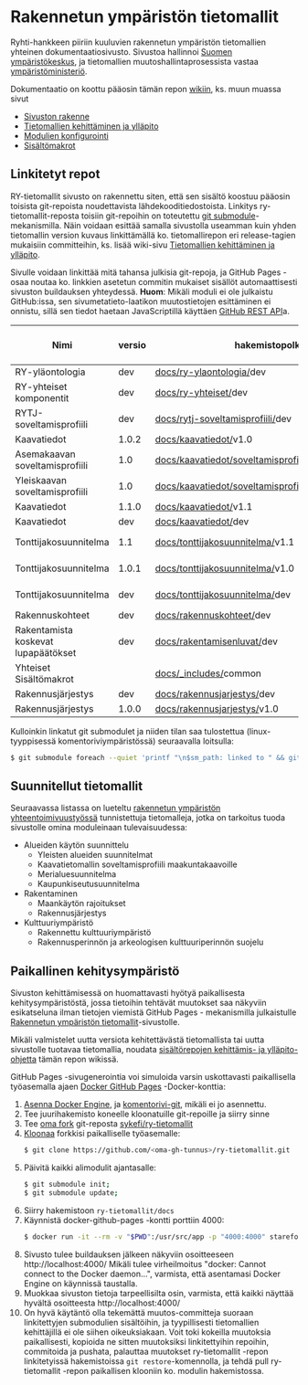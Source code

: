# Rakennetun ympäristön tietomallit
Ryhti-hankkeen piiriin kuuluvien rakennetun ympäristön tietomallien yhteinen dokumentaatiosivusto. Sivustoa hallinnoi [Suomen ympäristökeskus](https://www.syke.fi/), ja tietomallien muutoshallintaprosessista vastaa [ympäristöministeriö](https://ym.fi/).

Dokumentaatio on koottu pääosin tämän repon [wikiin](../../wiki), ks. muun muassa sivut
* [Sivuston rakenne](../../wiki/Sivuston-rakenne)
* [Tietomallien kehittäminen ja ylläpito](../../wiki/Tietomallien-kehitt%C3%A4minen-ja-yll%C3%A4pito)
* [Modulien konfigurointi](../../wiki/Modulien-konfigurointi)
* [Sisältömakrot](../../wiki/Sis%C3%A4lt%C3%B6makrot)

## Linkitetyt repot

RY-tietomallit sivusto on rakennettu siten, että sen sisältö koostuu pääosin toisista git-repoista  noudettavista lähdekooditiedostoista. Linkitys ry-tietomallit-reposta toisiin git-repoihin on toteutettu [git submodule](https://git-scm.com/book/en/v2/Git-Tools-Submodules)-mekanismilla. Näin voidaan esittää samalla sivustolla useamman kuin yhden tietomallin version kuvaus linkittämällä ko. tietomallirepon eri release-tagien mukaisiin committeihin, ks. lisää wiki-sivu [Tietomallien kehittäminen ja ylläpito](../../wiki/Tietomallien-kehitt%C3%A4minen-ja-yll%C3%A4pito).

Sivulle voidaan linkittää mitä tahansa julkisia git-repoja, ja GitHub Pages -osaa noutaa ko. linkkien asetetun commitin mukaiset sisällöt automaattisesti sivuston buildauksen yhteydessä. **Huom**: Mikäli moduli ei ole julkaistu GitHub:issa, sen sivumetatieto-laatikon muutostietojen esittäminen ei onnistu, sillä sen tiedot haetaan JavaScriptillä käyttäen [GitHub REST API](https://docs.github.com/en/rest)a.

| Nimi                       | versio | hakemistopolku          | linkitetty git-repo          | tagi / haara / commit  | huom     |
-----------------------------|--------|-------------------------|------------------------------|------------------------|----------|
| RY-yläontologia            | dev    | [docs/ry-ylaontologia/](../../tree/main/docs/ry-ylaontologia/)dev | [github.com/sykefi/ry-ylaontologia](https://github.com/sykefi/ry-ylaontologia) | develop | |
| RY-yhteiset komponentit    | dev    | [docs/ry-yhteiset/](../../tree/main/docs/ry-yhteiset/)dev | [github.com/sykefi/ry-yhteiset](https://github.com/sykefi/ry-yhteiset) | develop | |
| RYTJ-soveltamisprofiili    | dev    | [docs/rytj-soveltamisprofiili/](../../tree/main/docs/rytj-soveltamisprofiili/)dev | [github.com/sykefi/rytj-soveltamisprofiili](https://github.com/sykefi/rytj-soveltamisprofiili) | develop | |
| Kaavatiedot                | 1.0.2  | [docs/kaavatiedot/](../../tree/main/docs/kaavatiedot/)v1.0 | [github.com/sykefi/kaavatietomalli](https://github.com/sykefi/kaavatietomalli) | |  |
| Asemakaavan soveltamisprofiili | 1.0 | [docs/kaavatiedot/soveltamisprofiili/asemakaava/](../../tree/main/docs/kaavatiedot/soveltamisprofiili/asemakaava/)v1.0 | [github.com/sykefi/sp-asemakaava](https://github.com/sykefi/sp-asemakaava) |  |  |
| Yleiskaavan soveltamisprofiili | 1.0 | [docs/kaavatiedot/soveltamisprofiili/yleiskaava/](../../tree/main/docs/kaavatiedot/soveltamisprofiili/yleiskaava/)v1.0 | [github.com/sykefi/sp-yleiskaava](https://github.com/sykefi/sp-yleiskaava) |  |  |
| Kaavatiedot                | 1.1.0  | [docs/kaavatiedot/](../../tree/main/docs/kaavatiedot/)v1.1 | [github.com/sykefi/kaavatietomalli](https://github.com/sykefi/kaavatietomalli) | |  |
| Kaavatiedot                | dev    | [docs/kaavatiedot/](../../tree/main/docs/kaavatiedot/)dev | [github.com/sykefi/kaavatietomalli](https://github.com/sykefi/kaavatietomalli) | develop |  |
| Tonttijakosuunnitelma      | 1.1    | [docs/tonttijakosuunnitelma/](../../tree/main/docs/tonttijakosuunnitelma/)v1.1 | [github.com/sykefi/Tonttijakosuunnitelman-tietomalli](https://github.com/sykefi/Tonttijakosuunnitelman-tietomalli) |  |  |
| Tonttijakosuunnitelma      | 1.0.1    | [docs/tonttijakosuunnitelma/](../../tree/main/docs/tonttijakosuunnitelma/)v1.0 | [github.com/sykefi/Tonttijakosuunnitelman-tietomalli](https://github.com/sykefi/Tonttijakosuunnitelman-tietomalli) |  |  |
| Tonttijakosuunnitelma      | dev    | [docs/tonttijakosuunnitelma/](../../tree/main/docs/tonttijakosuunnitelma/)dev | [github.com/sykefi/Tonttijakosuunnitelman-tietomalli](https://github.com/sykefi/Tonttijakosuunnitelman-tietomalli) | develop |  |
| Rakennuskohteet    | dev    | [docs/rakennuskohteet/](../../tree/main/docs/rakennuskohteet/)dev | [github.com/sykefi/rakennuskohteet](https://github.com/sykefi/rakennuskohteet) | develop |  |
| Rakentamista koskevat lupapäätökset    | dev    | [docs/rakentamisenluvat/](../../tree/main/docs/rakentamisenluvat/)dev | [github.com/sykefi/rakentamisenluvat](https://github.com/sykefi/rakentamisenluvat) | develop |  |
| Yhteiset Sisältömakrot | | [docs/_includes/](../../tree/main/docs/_includes/)common | [github.com/sykefi/rytm-jekyll-includes](https://github.com/sykefi/rytm-jekyll-includes) | main |
| Rakennusjärjestys      | dev    | [docs/rakennusjarjestys/](../../tree/main/docs/rakennusjarjestys/)dev | [github.com/Kuntaliitto/rakennusjarjestys](https://github.com/Kuntaliitto/rakennusjarjestys) | develop |  | 
| Rakennusjärjestys      | 1.0.0    | [docs/rakennusjarjestys/](../../tree/main/docs/rakennusjarjestys/)v1.0 | [github.com/Kuntaliitto/rakennusjarjestys](https://github.com/Kuntaliitto/rakennusjarjestys) | |  | 

Kulloinkin linkatut git submodulet ja niiden tilan saa tulostettua (linux-tyyppisessä komentoriviympäristössä) seuraavalla loitsulla:
```sh
$ git submodule foreach --quiet 'printf "\n$sm_path: linked to " && git remote get-url origin && printf "at " && git describe --tags --first-parent --dirty --always'
```

## Suunnitellut tietomallit

Seuraavassa listassa on lueteltu [rakennetun ympäristön yhteentoimivuustyössä](https://ym.fi/yhteentoimivuus) tunnistettuja tietomalleja, jotka on tarkoitus tuoda sivustolle omina moduleinaan tulevaisuudessa:

* Alueiden käytön suunnittelu
   * Yleisten alueiden suunnitelmat
   * Kaavatietomallin soveltamisprofiili maakuntakaavoille
   * Merialuesuunnitelma
   * Kaupunkiseutusuunnitelma
* Rakentaminen
   * Maankäytön rajoitukset
   * Rakennusjärjestys
* Kulttuuriympäristö
   * Rakennettu kulttuuriympäristö
   * Rakennusperinnön ja arkeologisen kulttuuriperinnön suojelu

## Paikallinen kehitysympäristö

Sivuston kehittämisessä on huomattavasti hyötyä paikallisesta kehitysympäristöstä, jossa tietoihin tehtävät muutokset saa näkyviin esikatseluna ilman tietojen viemistä GitHub Pages - mekanismilla julkaistulle [Rakennetun ympäristön tietomallit](https://tietomallit.ymparisto.fi)-sivustolle.

Mikäli valmistelet uutta versiota kehitettävästä tietomallista tai uutta sivustolle tuotavaa tietomallia, noudata [sisältörepojen kehittämis- ja ylläpito-ohjetta](https://github.com/sykefi/ry-tietomallit/wiki/Tietomallien-kehitt%C3%A4minen-ja-yll%C3%A4pito) tämän repon wikissä.

GitHub Pages -sivugenerointia voi simuloida varsin uskottavasti paikallisella työasemalla ajaen [Docker GitHub Pages](https://github.com/Starefossen/docker-github-pages) -Docker-konttia:

1. [Asenna Docker Engine](https://docs.docker.com/engine/install/), ja [komentorivi-git](https://git-scm.com/book/en/v2/Getting-Started-Installing-Git), mikäli ei jo asennettu.
1. Tee juurihakemisto koneelle kloonatuille git-repoille ja siirry sinne
1. Tee [oma fork](https://docs.github.com/en/get-started/quickstart/fork-a-repo) git-reposta [sykefi/ry-tietomallit](https://github.com/sykefi/ry-tietomallit)
1. [Kloonaa](https://docs.github.com/en/repositories/creating-and-managing-repositories/cloning-a-repository) forkkisi paikalliselle työasemalle:
   ```sh
   $ git clone https://github.com/<oma-gh-tunnus>/ry-tietomallit.git
   ```
1. Päivitä kaikki alimodulit ajantasalle:
   ```sh
   $ git submodule init;
   $ git submodule update;
   ```
3. Siirry hakemistoon ```ry-tietomallit/docs```
4. Käynnistä docker-github-pages -kontti porttiin 4000:
   ```sh
   $ docker run -it --rm -v "$PWD":/usr/src/app -p "4000:4000" starefossen/github-pages
   ```
1. Sivusto tulee buildauksen jälkeen näkyviin osoitteeseen http://localhost:4000/ 
   Mikäli tulee virheilmoitus "docker: Cannot connect to the Docker daemon...", varmista, että asentamasi Docker Engine on käynnissä taustalla.
1. Muokkaa sivuston tietoja tarpeellisilta osin, varmista, että kaikki näyttää hyvältä osoitteesta http://localhost:4000/
1. On hyvä käytäntö olla tekemättä muutos-committeja suoraan linkitettyjen submodulien sisältöihin, ja tyypillisesti tietomallien kehittäjillä ei ole siihen oikeuksiakaan. Voit toki kokeilla muutoksia paikallisesti, kopioida ne  sitten muutoksiksi linkitettyihin repoihin, commitoida ja pushata, palauttaa muutokset ry-tietomallit -repon linkitetyissä hakemistoissa ```git restore```-komennolla, ja tehdä pull ry-tietomallit -repon paikallisen klooniin ko. modulin hakemistossa.
